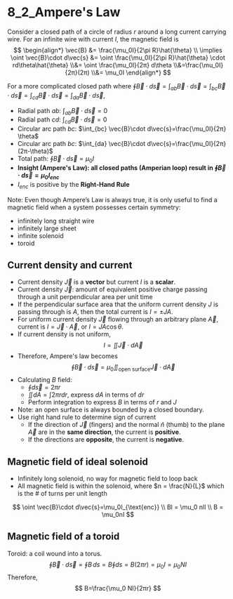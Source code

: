 # 8_2_Ampere's Law

Consider a closed path of a circle of radius $r$ around a long current carrying wire. For an infinite wire with current $I$, the magnetic field is
$$
\begin{align*}
\vec{B} &= \frac{\mu_0I}{2\pi R}\hat{\theta} \\ \implies \oint \vec{B}\cdot d\vec{s} &= \oint \frac{\mu_0I}{2\pi R}\hat{\theta} \cdot rd\theta\hat{\theta} \\&= \oint \frac{\mu_0I}{2π} d\theta \\&=\frac{\mu_0I}{2π}(2π) \\&= \mu_0I
\end{align*}
$$

For a more complicated closed path where $\oint \vec{B}\cdot d\vec{s}=\int_{ab} \vec{B}\cdot d\vec{s}=\int_{bc} \vec{B}\cdot d\vec{s}=\int_{cd} \vec{B}\cdot d\vec{s}=\int_{da} \vec{B}\cdot d\vec{s}$,

- Radial path $ab$: $\int_{ab} \vec{B}\cdot d\vec{s}=0$
- Radial path $cd$: $\int_{cd} \vec{B}\cdot d\vec{s}=0$
- Circular arc path $bc$: $\int_{bc} \vec{B}\cdot d\vec{s}=\frac{\mu_0I}{2π} \theta$
- Circular arc path $bc$: $\int_{da} \vec{B}\cdot d\vec{s}=\frac{\mu_0I}{2π} (2π-\theta)$
- Total path: $\oint \vec{B}\cdot d\vec{s}=\mu_0I$
- **Insight (Ampere's Law): all closed paths (Amperian loop) result in $\oint \vec{B}\cdot d\vec{s}=\mu_0I_{enc}$**
- $I_{enc}$ is positive by the **Right-Hand Rule**

Note: Even though Ampere’s Law is always true, it is only useful to find a magnetic field when a system possesses certain symmetry:

- infinitely long straight wire
- infinitely large sheet
- infinite solenoid
- toroid

## Current density and current

- Current density $\vec{J}$ is a **vector** but current $I$ is a **scalar**.
- Current density $\vec{J}$: amount of equivalent positive charge passing through a unit perpendicular area per unit time
- If the perpendicular surface area that the uniform current density $J$ is passing through is $A$, then the total current is $I=\pm JA$.
- For uniform current density $\vec{J}$ flowing through an arbitrary plane $\vec{A}$, current is $I=\vec{J}\cdot\vec{A}$, or $I=JA\cos\theta$.
- If current density is not uniform,
$$I=\iint \vec{J}\cdot d\vec{A}$$
- Therefore, Ampere's law becomes
$$\oint \vec{B}\cdot d\vec{s}=\mu_0\iint_{\text{open surface}} \vec{J}\cdot d\vec{A}$$
- Calculating $B$ field:
  - $\oint d\vec{s}=2πr$
  - $\iint dA = \int 2\pi r dr$, express $dA$ in terms of $dr$
  - Perform integration to express $B$ in terms of $r$ and $J$
- Note: an open surface is always bounded by a closed boundary.
- Use right hand rule to determine sign of current
  - If the direction of $\vec{J}$ (fingers) and the normal $\hat{n}$ (thumb) to the plane $\vec{A}$ are in the **same direction**, the current is **positive**.
  - If the directions are **opposite**, the current is **negative**.

## Magnetic field of ideal solenoid

- Infinitely long solenoid, no way for magnetic field to loop back
- All magnetic field is within the solenoid, where $n = \frac{N}{L}$ which is the # of turns per unit length

$$
\oint \vec{B}\cdot d\vec{s}=\mu_0I_{\text{enc}} \\
Bl = \mu_0 nlI \\
B = \mu_0nI
$$

## Magnetic field of a toroid

Toroid: a coil wound into a torus.
$$
\oint \vec{B}\cdot d\vec{s}=\oint B\,ds=B\oint ds=B(2πr)=\mu_0I=\mu_0 NI
$$
Therefore,
$$
B=\frac{\mu_0 NI}{2πr}
$$
